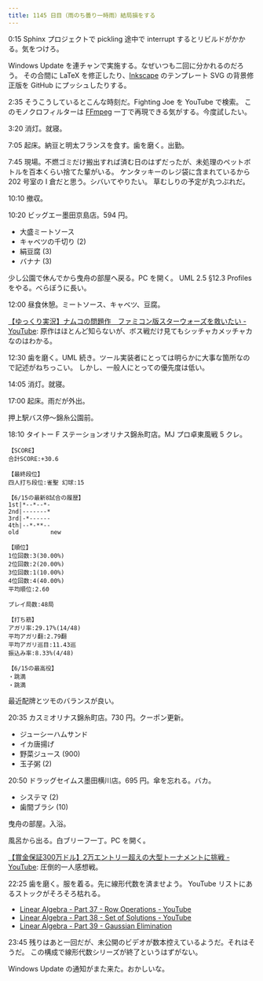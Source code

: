 ```yaml
---
title: 1145 日目（雨のち曇り一時雨）結局損をする
---
```


0:15 Sphinx プロジェクトで pickling 途中で interrupt するとリビルドがかかる。気をつけろ。

Windows Update を連チャンで実施する。なぜいつも二回に分かれるのだろう。
その合間に LaTeX を修正したり、[Inkscape] のテンプレート SVG の背景修正版を GitHub にプッシュしたりする。

2:35 そうこうしているとこんな時刻だ。Fighting Joe を YouTube で検索。
このモノクロフィルターは [FFmpeg] 一丁で再現できる気がする。今度試したい。

3:20 消灯。就寝。

7:05 起床。納豆と明太フランスを食す。歯を磨く。出勤。

7:45 現場。不燃ゴミだけ搬出すれば済む日のはずだったが、未処理のペットボトルを百本くらい捨てた輩がいる。
ケンタッキーのレジ袋に含まれているから 202 号室の I 倉だと思う。シバいてやりたい。
草むしりの予定が丸つぶれだ。

10:10 撤収。

10:20 ビッグエー墨田京島店。594 円。

* 大盛ミートソース
* キャベツの千切り (2)
* 絹豆腐 (3)
* バナナ (3)

少し公園で休んでから曳舟の部屋へ戻る。PC を開く。
UML 2.5 §12.3 Profiles をやる。べらぼうに長い。

12:00 昼食休憩。ミートソース、キャベツ、豆腐。

[【ゆっくり実況】ナムコの問題作　ファミコン版スターウォーズを救いたい - YouTube](https://www.youtube.com/watch?v=DznzDjpSnQM):
原作はほとんど知らないが、ボス戦だけ見てもシッチャカメッチャカなのはわかる。

12:30 歯を磨く。UML 続き。ツール実装者にとっては明らかに大事な箇所なので記述がねちっこい。
しかし、一般人にとっての優先度は低い。

14:05 消灯。就寝。

17:00 起床。雨だが外出。

押上駅バス停～錦糸公園前。

18:10 タイトー F ステーションオリナス錦糸町店。MJ プロ卓東風戦 5 クレ。

```text
【SCORE】
合計SCORE:+30.6

【最終段位】
四人打ち段位:雀聖 幻球:15

【6/15の最新8試合の履歴】
1st|*--*--*-
2nd|-------*
3rd|-*------
4th|--*-**--
old         new

【順位】
1位回数:3(30.00%)
2位回数:2(20.00%)
3位回数:1(10.00%)
4位回数:4(40.00%)
平均順位:2.60

プレイ局数:48局

【打ち筋】
アガリ率:29.17%(14/48)
平均アガリ翻:2.79翻
平均アガリ巡目:11.43巡
振込み率:8.33%(4/48)

【6/15の最高役】
・跳満
・跳満
```

最近配牌とツモのバランスが良い。

20:35 カスミオリナス錦糸町店。730 円。クーポン更新。

* ジューシーハムサンド
* イカ唐揚げ
* 野菜ジュース (900)
* 玉子粥 (2)

20:50 ドラッグセイムス墨田横川店。695 円。傘を忘れる。バカ。

* システマ (2)
* 歯間ブラシ (10)

曳舟の部屋。入浴。

風呂から出る。白ブリーフ一丁。PC を開く。

[【賞金保証300万ドル】2万エントリー超えの大型トーナメントに挑戦 - YouTube](https://www.youtube.com/watch?v=DGkEUwN_s7c):
圧倒的一人感想戦。

22:25 歯を磨く。服を着る。先に線形代数を済ませよう。
YouTube リストにあるストックがそろそろ枯れる。

* [Linear Algebra - Part 37 - Row Operations - YouTube](https://www.youtube.com/watch?v=3rnWqjTdQM0&list=PLBh2i93oe2quLc5zaxD0WHzQTGrXMwAI6&index=37)
* [Linear Algebra - Part 38 - Set of Solutions - YouTube](https://www.youtube.com/watch?v=K9AnooBsjz4&list=PLBh2i93oe2quLc5zaxD0WHzQTGrXMwAI6&index=38)
* [Linear Algebra - Part 39 - Gaussian Elimination](https://www.youtube.com/watch?v=VpYdBHdgq_U&list=PLBh2i93oe2quLc5zaxD0WHzQTGrXMwAI6&index=39)

23:45 残りはあと一回だが、未公開のビデオが数本控えているようだ。それはそうだ。
この構成で線形代数シリーズが終了というはずがない。

Windows Update の通知がまた来た。おかしいな。

[FFmpeg]: <https://ffmpeg.org/ffmpeg.html>
[Inkscape]: <https://inkscape.org/>
